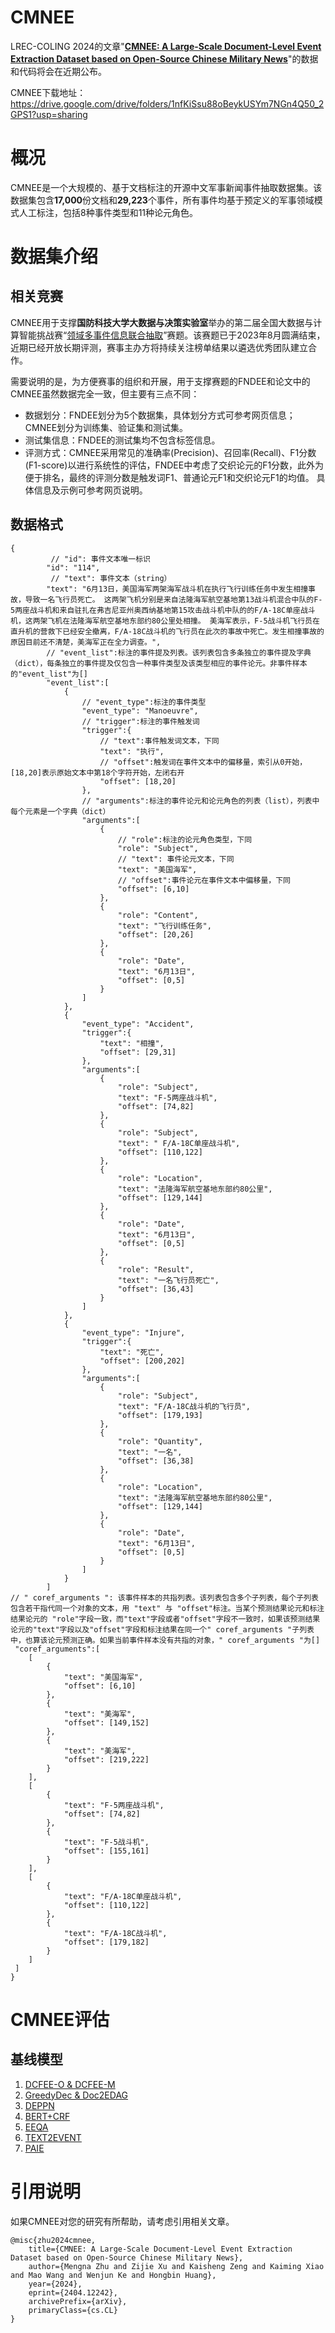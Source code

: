 # CMNEE
LREC-COLING 2024的文章"[**CMNEE: A Large-Scale Document-Level Event Extraction Dataset based on Open-Source Chinese Military News**](http://export.arxiv.org/abs/2404.12242)"的数据和代码将会在近期公布。

CMNEE下载地址：https://drive.google.com/drive/folders/1nfKiSsu88oBeykUSYm7NGn4Q50_2GPS1?usp=sharing

# 概况
CMNEE是一个大规模的、基于文档标注的开源中文军事新闻事件抽取数据集。该数据集包含**17,000**份文档和**29,223**个事件，所有事件均基于预定义的军事领域模式人工标注，包括8种事件类型和11种论元角色。

# 数据集介绍
## 相关竞赛
CMNEE用于支撑**国防科技大学大数据与决策实验室**举办的第二届全国大数据与计算智能挑战赛“[领域多事件信息联合抽取](https://www.datafountain.cn/competitions/987)”赛题。该赛题已于2023年8月圆满结束，近期已经开放长期评测，赛事主办方将持续关注榜单结果以遴选优秀团队建立合作。

需要说明的是，为方便赛事的组织和开展，用于支撑赛题的FNDEE和论文中的CMNEE虽然数据完全一致，但主要有三点不同：
+ 数据划分：FNDEE划分为5个数据集，具体划分方式可参考网页信息；CMNEE划分为训练集、验证集和测试集。
+ 测试集信息：FNDEE的测试集均不包含标签信息。
+ 评测方式：CMNEE采用常见的准确率(Precision)、召回率(Recall)、F1分数(F1-score)以进行系统性的评估，FNDEE中考虑了交织论元的F1分数，此外为便于排名，最终的评测分数是触发词F1、普通论元F1和交织论元F1的均值。
具体信息及示例可参考网页说明。

## 数据格式
```
{
         // "id": 事件文本唯一标识
        "id": "114",
         // "text": 事件文本（string）
        "text": "6月13日，美国海军两架海军战斗机在执行飞行训练任务中发生相撞事故，导致一名飞行员死亡。 这两架飞机分别是来自法隆海军航空基地第13战斗机混合中队的F-5两座战斗机和来自驻扎在弗吉尼亚州奥西纳基地第15攻击战斗机中队的的F/A-18C单座战斗机，这两架飞机在法隆海军航空基地东部约80公里处相撞。 美海军表示，F-5战斗机飞行员在直升机的营救下已经安全撤离，F/A-18C战斗机的飞行员在此次的事故中死亡。发生相撞事故的原因目前还不清楚，美海军正在全力调查。", 
        // "event_list":标注的事件提及列表。该列表包含多条独立的事件提及字典（dict），每条独立的事件提及仅包含一种事件类型及该类型相应的事件论元。非事件样本的"event_list"为[]
        "event_list":[   
            { 
                // "event_type":标注的事件类型
                "event_type": "Manoeuvre", 
                // "trigger":标注的事件触发词
                "trigger":{ 
                    // "text":事件触发词文本，下同
                    "text": "执行", 
                    // "offset":触发词在事件文本中的偏移量，索引从0开始，[18,20]表示原始文本中第18个字符开始，左闭右开
                    "offset": [18,20]
                },
                // "arguments":标注的事件论元和论元角色的列表（list），列表中每个元素是一个字典（dict）
                "arguments":[
                    { 
                        // "role":标注的论元角色类型，下同
                        "role": "Subject",
                        // "text": 事件论元文本，下同
                        "text": "美国海军",
                        // "offset":事件论元在事件文本中偏移量，下同
                        "offset": [6,10]
                    }, 
                    {
                        "role": "Content",
                        "text": "飞行训练任务",
                        "offset": [20,26]
                    }, 
                    {
                        "role": "Date",
                        "text": "6月13日",
                        "offset": [0,5]
                    }
                ]
            },
            { 
                "event_type": "Accident",
                "trigger":{  
                    "text": "相撞",  
                    "offset": [29,31] 
                },
                "arguments":[
                    {  
                        "role": "Subject",
                        "text": "F-5两座战斗机",
                        "offset": [74,82]
                    }, 
                    {  
                        "role": "Subject",
                        "text": " F/A-18C单座战斗机",
                        "offset": [110,122]
                    }, 
                    {
                        "role": "Location",
                        "text": "法隆海军航空基地东部约80公里",
                        "offset": [129,144]
                    }, 
                    {
                        "role": "Date",
                        "text": "6月13日",
                        "offset": [0,5]
                    },
                    {
                        "role": "Result",
                        "text": "一名飞行员死亡",
                        "offset": [36,43]
                    }
                ]
            },
            {
                "event_type": "Injure", 
                "trigger":{  
                    "text": "死亡",  
                    "offset": [200,202] 
                },
                "arguments":[
                    {  
                        "role": "Subject",
                        "text": "F/A-18C战斗机的飞行员",
                        "offset": [179,193]
                    }, 
                    {  
                        "role": "Quantity",
                        "text": "一名",
                        "offset": [36,38]
                    }, 
                    {
                        "role": "Location",
                        "text": "法隆海军航空基地东部约80公里",
                        "offset": [129,144]
                    }, 
                    {
                        "role": "Date",
                        "text": "6月13日",
                        "offset": [0,5]
                    }
                ]
            }
        ]
// " coref_arguments ": 该事件样本的共指列表。该列表包含多个子列表，每个子列表包含若干指代同一个对象的文本，用 "text" 与 "offset"标注。当某个预测结果论元和标注结果论元的 "role"字段一致，而"text"字段或者"offset"字段不一致时，如果该预测结果论元的"text"字段以及"offset"字段和标注结果在同一个" coref_arguments "子列表中，也算该论元预测正确。如果当前事件样本没有共指的对象，" coref_arguments "为[]
 "coref_arguments":[   
    [
        {
            "text": "美国海军",
            "offset": [6,10]
        },
        {
            "text": "美海军",
            "offset": [149,152]
        },
        {
            "text": "美海军",
            "offset": [219,222]
        }
    ],
    [
        {
            "text": "F-5两座战斗机",
            "offset": [74,82]
        },
        {
            "text": "F-5战斗机",
            "offset": [155,161]
        }
    ],
    [
        {
            "text": "F/A-18C单座战斗机",
            "offset": [110,122]
        },
        {
            "text": "F/A-18C战斗机",
            "offset": [179,182]
        }
    ]
 ]
}
```

# CMNEE评估
## 基线模型
1. [DCFEE-O & DCFEE-M](https://aclanthology.org/P18-4009.pdf)
2. [GreedyDec & Doc2EDAG](https://arxiv.org/pdf/1904.07535)
3. [DEPPN](https://aclanthology.org/2021.acl-long.492.pdf)
4. [BERT+CRF](https://arxiv.org/pdf/2309.14258)
5. [EEQA](https://arxiv.org/pdf/2004.13625)
6. [TEXT2EVENT](https://arxiv.org/pdf/2106.09232)
7. [PAIE](https://arxiv.org/pdf/2202.12109)

# 引用说明
如果CMNEE对您的研究有所帮助，请考虑引用相关文章。
```
@misc{zhu2024cmnee,
    title={CMNEE: A Large-Scale Document-Level Event Extraction Dataset based on Open-Source Chinese Military News},
    author={Mengna Zhu and Zijie Xu and Kaisheng Zeng and Kaiming Xiao and Mao Wang and Wenjun Ke and Hongbin Huang},
    year={2024},
    eprint={2404.12242},
    archivePrefix={arXiv},
    primaryClass={cs.CL}
}
```
